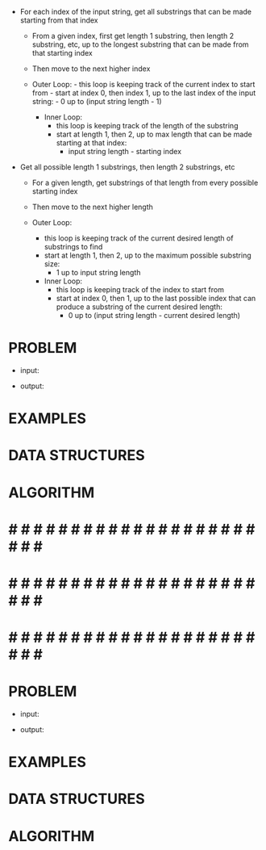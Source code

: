 - For each index of the input string, get all substrings that can be made starting from that index
  - From a given index, first get length 1 substring, then length 2 substring, etc, up to the longest substring that can be made from that starting index
  - Then move to the next higher index

  - Outer Loop:
	    - this loop is keeping track of the current index to start from
		  - start at index 0, then index 1, up to the last index of the input string:
        - 0 up to (input string length - 1)
    - Inner Loop:
      - this loop is keeping track of the length of the substring
      - start at length 1, then 2, up to max length that can be made starting at that index:
        - input string length - starting index




- Get all possible length 1 substrings, then length 2 substrings, etc
  - For a given length, get substrings of that length from every possible starting index
  - Then move to the next higher length

  - Outer Loop:
      - this loop is keeping track of the current desired length of substrings to find
      - start at length 1, then 2, up to the maximum possible substring size:
        - 1 up to input string length
    - Inner Loop:
      - this loop is keeping track of the index to start from
      - start at index 0, then 1, up to the last possible index that can produce a substring of the current desired length:
        - 0 up to (input string length - current desired length)


# PROBLEM


- input: 

- output:

# EXAMPLES


# DATA STRUCTURES


# ALGORITHM


# # # # # # # # # # # # # # # # # # # # # # # # #
# # # # # # # # # # # # # # # # # # # # # # # # #
# # # # # # # # # # # # # # # # # # # # # # # # #

# PROBLEM


- input: 

- output:

# EXAMPLES


# DATA STRUCTURES


# ALGORITHM
